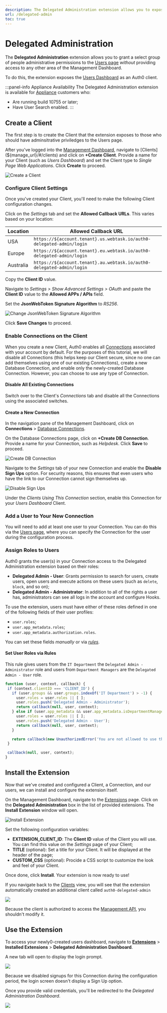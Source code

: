 ```yaml
---
description: The Delegated Administration extension allows you to expose the Users dashboard to a group of users, without allowing them access to the dashboard.
url: /delegated-admin
toc: true
---
```


# Delegated Administration

The **Delegated Administration** extension allows you to grant a select group of people administrative permissions to the [Users page](${manage_url}/#/users) *without* providing access to any other area of the Management Dashboard.

To do this, the extension exposes the [Users Dashboard](${manage_url}/#/users) as an Auth0 client.

:::panel-info Appliance Availability
The Delegated Administration extension is available for [Appliance](/appliance) customers who:

* Are running build 10755 or later;
* Have User Search enabled.
:::

## Create a Client

The first step is to create the Client that the extension exposes to those who should have adminsitrative priviledges to the Users page.

After you've logged into the [Management Dashboard](${manage_url}), navigate to [Clients](${manage_url}/#/clients) and click on **+Create Client**. Provide a name for your Client (such as *Users Dashboard*) and set the Client type to *Single Page Web Applications*. Click **Create** to proceed.

![Create a Client](/media/articles/extensions/delegated-admin/create-client.png)

### Configure Client Settings

Once you've created your Client, you'll need to make the following Client configuration changes.

Click on the *Settings* tab and set the **Allowed Callback URLs**. This varies based on your location:

| Location | Allowed Callback URL |
| --- | --- |
| USA | `https://${account.tenant}.us.webtask.io/auth0-delegated-admin/login` |
| Europe | `https://${account.tenant}.eu.webtask.io/auth0-delegated-admin/login` |
| Australia | `https://${account.tenant}.au.webtask.io/auth0-delegated-admin/login` |

Copy the **Client ID** value.

Navigate to *Settings > Show Advanced Settings > OAuth* and paste the **Client ID** value to the **Allowed APPs / APIs** field.

Set the **JsonWebToken Signature Algorithm** to *RS256*.

![Change JsonWebToken Signature Algorithm](/media/articles/extensions/delegated-admin/set-rs256.png)

Click **Save Changes** to proceed.

### Enable Connections on the Client

When you create a new Client, Auth0 enables all [Connections](/identityproviders) associated with your account by default. For the purposes of this tutorial, we will disable all Connections (this helps keep our Client secure, since no one can add themselves using one of our existing Connections), create a new Database Connection, and enable only the newly-created Database Connection. However, you can choose to use any type of Connection.

#### Disable All Existing Connections

Switch over to the Client's *Connections* tab and disable all the Connections using the associated switches.

#### Create a New Connection

In the navigation pane of the Management Dashboard, click on **Connections** > [Database Connections](${manage_url}/#/connections/database).

On the Database Connections page, click on **+Create DB Connection**. Provide a name for your Connection, such as *Helpdesk*. Click **Save** to proceed.

![Create DB Connection](/media/articles/extensions/delegated-admin/create-connection.png)

Navigate to the *Settings* tab of your new Connection and enable the **Disable Sign Ups** option. For security reasons, this ensures that even users who have the link to our Connection cannot sign themselves up.

![Disable Sign Ups](/media/articles/extensions/delegated-admin/disable-signup.png)

Under the *Clients Using This Connection* section, enable this Connection for your *Users Dashboard* Client.

### Add a User to Your New Connection

You will need to add at least one user to your Connection. You can do this via the [Users page](${manage_url}/#/users), where you can specify the Connection for the user during the configuration process.

### Assign Roles to Users

Auth0 grants the user(s) in your Connection access to the Delegated Administration extension based on their roles:

  * **Delegated Admin - User**: Grants permission to search for users, create users, open users and execute actions on these users (such as `delete`, `block`, and so on);
  * **Delegated Admin - Administrator**: In addition to all of the rights a user has, administrators can see all logs in the account and configure Hooks.

To use the extension, users must have either of these roles defined in one of the following fields of their user profiles:

* `user.roles`;
* `user.app_metadata.roles`;
* `user.app_metadata.authorization.roles`.

You can set these fields *manually* or via [*rules*](/rules).

#### Set User Roles via Rules

This rule gives users from the `IT Department` the `Delegated Admin - Administrator` role and users from `Department Managers` are the `Delegated Admin - User` role.

```js
function (user, context, callback) {
 if (context.clientID === 'CLIENT_ID') {
   if (user.groups && user.groups.indexOf('IT Department') > -1) {
     user.roles = user.roles || [ ];
     user.roles.push('Delegated Admin - Administrator');
     return callback(null, user, context);
   } else if (user.app_metadata && user.app_metadata.isDepartmentManager && user.app_metadata.department && user.app_metadata.department.length) {
     user.roles = user.roles || [ ];
     user.roles.push('Delegated Admin - User');
     return callback(null, user, context);
   }

   return callback(new UnauthorizedError('You are not allowed to use this application.'));
 }

 callback(null, user, context);
}
```

## Install the Extension

Now that we've created and configured a Client, a Connection, and our users, we can install and configure the extension itself.

On the Management Dashboard, navigate to the [Extensions](${manage_url}/#/extensions) page. Click on the **Delegated Administration** box in the list of provided extensions. The **Install Extension** window will open.

![Install Extension](/media/articles/extensions/delegated-admin/install-extension.png)

Set the following configuration variables:

- **EXTENSION_CLIENT_ID**: The **Client ID** value of the Client you will use. You can find this value on the *Settings* page of your Client;
- **TITLE** (optional): Set a title for your Client. It will be displayed at the header of the page;
- **CUSTOM_CSS** (optional): Procide a CSS script to customize the look and feel of your Client.

Once done, click **Install**. Your extension is now ready to use!

If you navigate back to the [Clients](${manage_url}/#/clients) view, you will see that the extension automatically created an additional client called `auth0-delegated-admin`

![](/media/articles/extensions/delegated-admin/two-clients.png)

Because the client is authorized to access the [Management API](/api/management/v2), you shouldn't modify it.

## Use the Extension

To access your newly0-created users dashboard, navigate to [**Extensions**](${manage_url}/#/extensions) > **Installed Extensions** > **Delegated Administration Dashboard**.

A new tab will open to display the login prompt.

![](/media/articles/extensions/delegated-admin/login-prompt.png)

Because we disabled signups for this Connection during the configuration period, the login screen doesn't display a Sign Up option.

Once you provide valid credentials, you'll be redirected to the *Delegated Administration Dashboard*.

![](/media/articles/extensions/delegated-admin/standard-dashboard.png)
